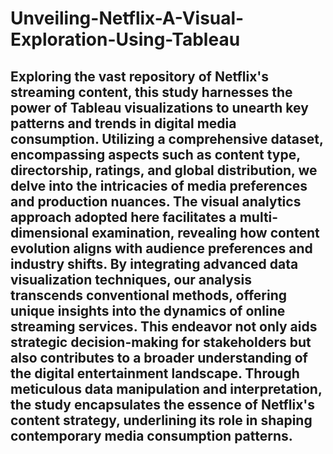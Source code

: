# Unveiling-Netflix-A-Visual-Exploration-Using-Tableau
## Exploring the vast repository of Netflix's streaming content, this study harnesses the power of Tableau visualizations to unearth key patterns and trends in digital media consumption. Utilizing a comprehensive dataset, encompassing aspects such as content type, directorship, ratings, and global distribution, we delve into the intricacies of media preferences and production nuances. The visual analytics approach adopted here facilitates a multi-dimensional examination, revealing how content evolution aligns with audience preferences and industry shifts. By integrating advanced data visualization techniques, our analysis transcends conventional methods, offering unique insights into the dynamics of online streaming services. This endeavor not only aids strategic decision-making for stakeholders but also contributes to a broader understanding of the digital entertainment landscape. Through meticulous data manipulation and interpretation, the study encapsulates the essence of Netflix's content strategy, underlining its role in shaping contemporary media consumption patterns.
